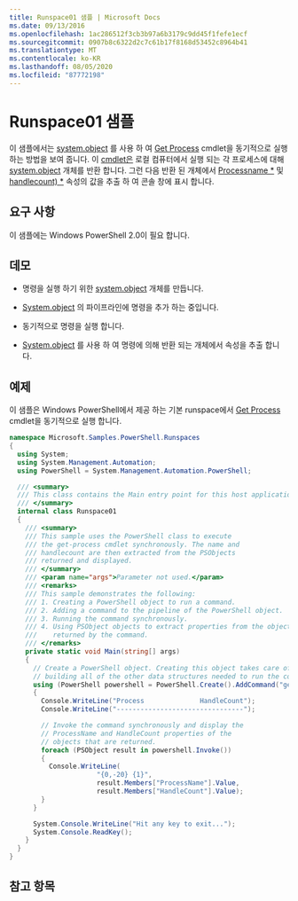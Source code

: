 ```yaml
---
title: Runspace01 샘플 | Microsoft Docs
ms.date: 09/13/2016
ms.openlocfilehash: 1ac286512f3cb3b97a6b3179c9dd45f1fefe1ecf
ms.sourcegitcommit: 0907b8c6322d2c7c61b17f8168d53452c8964b41
ms.translationtype: MT
ms.contentlocale: ko-KR
ms.lasthandoff: 08/05/2020
ms.locfileid: "87772198"
---
```

# <a name="runspace01-sample"></a>Runspace01 샘플

이 샘플에서는 [system.object](/dotnet/api/system.management.automation.powershell) 를 사용 하 여 [Get Process](/powershell/module/Microsoft.PowerShell.Management/Get-Process) cmdlet을 동기적으로 실행 하는 방법을 보여 줍니다. 이 [cmdlet은](/powershell/module/Microsoft.PowerShell.Management/Get-Process) 로컬 컴퓨터에서 실행 되는 각 프로세스에 대해 [system.object](/dotnet/api/System.Diagnostics.Process) 개체를 반환 합니다. 그런 다음 반환 된 개체에서 [Processname *](/dotnet/api/System.Diagnostics.Process.ProcessName) 및 [handlecount) *](/dotnet/api/System.Diagnostics.Process.Handlecount) 속성의 값을 추출 하 여 콘솔 창에 표시 합니다.

## <a name="requirements"></a>요구 사항

 이 샘플에는 Windows PowerShell 2.0이 필요 합니다.

## <a name="demonstrates"></a>데모

- 명령을 실행 하기 위한 [system.object](/dotnet/api/system.management.automation.powershell) 개체를 만듭니다.

- [System.object](/dotnet/api/system.management.automation.powershell) 의 파이프라인에 명령을 추가 하는 중입니다.

- 동기적으로 명령을 실행 합니다.

- [System.object](/dotnet/api/System.Management.Automation.PSObject) 를 사용 하 여 명령에 의해 반환 되는 개체에서 속성을 추출 합니다.

## <a name="example"></a>예제

 이 샘플은 Windows PowerShell에서 제공 하는 기본 runspace에서 [Get Process](/powershell/module/Microsoft.PowerShell.Management/Get-Process) cmdlet을 동기적으로 실행 합니다.

```csharp
namespace Microsoft.Samples.PowerShell.Runspaces
{
  using System;
  using System.Management.Automation;
  using PowerShell = System.Management.Automation.PowerShell;

  /// <summary>
  /// This class contains the Main entry point for this host application.
  /// </summary>
  internal class Runspace01
  {
    /// <summary>
    /// This sample uses the PowerShell class to execute
    /// the get-process cmdlet synchronously. The name and
    /// handlecount are then extracted from the PSObjects
    /// returned and displayed.
    /// </summary>
    /// <param name="args">Parameter not used.</param>
    /// <remarks>
    /// This sample demonstrates the following:
    /// 1. Creating a PowerShell object to run a command.
    /// 2. Adding a command to the pipeline of the PowerShell object.
    /// 3. Running the command synchronously.
    /// 4. Using PSObject objects to extract properties from the objects
    ///    returned by the command.
    /// </remarks>
    private static void Main(string[] args)
    {
      // Create a PowerShell object. Creating this object takes care of
      // building all of the other data structures needed to run the command.
      using (PowerShell powershell = PowerShell.Create().AddCommand("get-process"))
      {
        Console.WriteLine("Process              HandleCount");
        Console.WriteLine("--------------------------------");

        // Invoke the command synchronously and display the
        // ProcessName and HandleCount properties of the
        // objects that are returned.
        foreach (PSObject result in powershell.Invoke())
        {
          Console.WriteLine(
                      "{0,-20} {1}",
                      result.Members["ProcessName"].Value,
                      result.Members["HandleCount"].Value);
        }
      }

      System.Console.WriteLine("Hit any key to exit...");
      System.Console.ReadKey();
    }
  }
}
```

## <a name="see-also"></a>참고 항목
